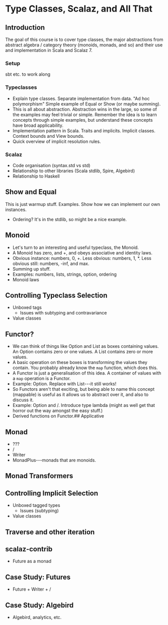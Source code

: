 # Type Classes, Scalaz, and All That
## Introduction
The goal of this course is to cover type classes, the major abstractions from abstract algebra / category theory (monoids, monads, and so) and their use and implementation in Scala and Scalaz 7.
### Setup
sbt etc. to work along
### Typeclasses
- Explain type classes. Separate implementation from data. "Ad hoc polymorphism" Simple example of Equal or Show (or maybe summing).
- This is all about abstraction. Abstraction wins in the large, so some of the examples may feel trivial or simple. Remember the idea is to learn concepts through simple examples, but understand these concepts have broad applicability.
- Implementation pattern in Scala. Traits and implicits. Implicit classes. Context bounds and View bounds.
- Quick overview of implicit resolution rules.
### Scalaz
- Code organisation (syntax.std vs std)
- Relationship to other libraries (Scala stdlib, Spire, Algebird)
- Relationship to Haskell
## Show and Equal
This is just warmup stuff. Examples. Show how we can implement our own instances.
- Ordering? It's in the stdlib, so might be a nice example.
## Monoid
- Let's turn to an interesting and useful typeclass, the Monoid.
- A Monoid has zero, and +, and obeys associative and identity laws.
- Obvious instance: numbers, 0, +. Less obvious: numbers, 1, *. Less obvious still: numbers, -inf, and max.
- Summing up stuff.
- Examples: numbers, lists, strings, option, ordering
- Monoid laws
## Controlling Typeclass Selection
- Unboxed tags
  - Issues with subtyping and contravariance
- Value classes
## Functor?
- We can think of things like Option and List as boxes containing values. An Option contains zero or one values. A List contains zero or more values.
- A basic operation on these boxes is transforming the values they contain. You probably already know the `map` function, which does this.
- A Functor is just a generalisation of this idea. A container of values with a `map` operation is a Functor.
- Example: Option. Replace with List---it still works!
- So Functors aren't that exciting, but being able to name this concept (mappable) is useful as it allows us to abstract over it, and also to discuss it.
- Example: Option and \/. Introduce type lambda (might as well get that horror out the way amongst the easy stuff.)
- Derived functions on Functor.## Applicative
## Monad
- ???
- \/
- Writer
- MonadPlus---monads that are monoids.
## Monad Transformers
## Controlling Implicit Selection
- Unboxed tagged types
  - Issues (subtyping)
- Value classes
## Traverse and other iteration
## scalaz-contrib
- Future as a monad
## Case Study: Futures
- Future + Writer + \/
## Case Study: Algebird
- Algebird, analytics, etc.
